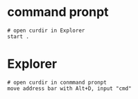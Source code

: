 # command pronpt
```
# open curdir in Explorer
start .
```

# Explorer
```
# open curdir in conmmand pronpt
move address bar with Alt+D, input "cmd"
```
